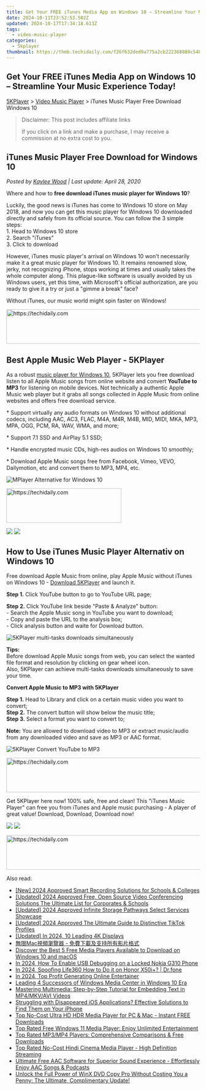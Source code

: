 ```yaml
---
title: Get Your FREE iTunes Media App on Windows 10 – Streamline Your Music Experience Today!
date: 2024-10-11T23:52:53.502Z
updated: 2024-10-17T17:34:18.613Z
tags:
  - video-music-player
categories:
  - 5kplayer
thumbnail: https://thmb.techidaily.com/f26f632ded9a775a2cb222368880c548c2427581f0543a3b769a816063d44ec2.jpg
---
```


## Get Your FREE iTunes Media App on Windows 10 – Streamline Your Music Experience Today!

[5KPlayer](https://tools.techidaily.com/5kplayer/products/) \> [Video Music Player](https://tools.techidaily.com/5kplayer/video-music-player/) \> iTunes Music Player Free Download Windows 10

>  Disclaimer: This post includes affiliate links
>
>  If you click on a link and make a purchase, I may receive a commission at no extra cost to you.
>

## iTunes Music Player Free Download for Windows 10

 _Posted by [Kaylee Wood](https://www.quora.com/profile/Amanda-Hu-21) | Last update: April 28, 2020_

Where and how to **free download iTunes music player for Windows 10**? 

Luckily, the good news is iTunes has come to Windows 10 store on May 2018, and now you can get this music player for Windows 10 downloaded directly and safely from its official source. You can follow the 3 simple steps:  
1\. Head to Windows 10 store  
2\. Search "iTunes"  
3\. Click to download 

However, iTunes music player's arrival on Windows 10 won't necessarily make it a great music player for Windows 10\. It remains renowned slow, jerky, not recognizing iPhone, stops working at times and usually takes the whole computer along. This plague-like software is usually avoided by us Windows users, yet this time, with Microsoft's official authorization, are you ready to give it a try or just a "gimme a break" face?

Without iTunes, our music world might spin faster on Windows!

<!-- affiliate ads begin -->
<a href="https://appsumo.8odi.net/c/5597632/2052059/7443" target="_top" id="2052059">
  <img src="//a.impactradius-go.com/display-ad/7443-2052059" border="0" alt="https://techidaily.com" width="728" height="90"/>
</a>
<img height="0" width="0" src="https://appsumo.8odi.net/i/5597632/2052059/7443" style="position:absolute;visibility:hidden;" border="0" />
<!-- affiliate ads end -->

## Best Apple Music Web Player - 5KPlayer

As a robust [music player for Windows 10](https://tools.techidaily.com/5kplayer/video-music-player/), 5KPlayer lets you free download listen to all Apple Music songs from online website and convert **YouTube to MP3** for listening on mobile devices. Not technically a authentic Apple Music web player but it grabs all songs collected in Apple Music from online websites and offers free download service. 

\* Support virtually any audio formats on Windows 10 without additional codecs, including AAC, AC3, FLAC, M4A, M4R, M4B, MID, MIDI, MKA, MP3, MPA, OGG, PCM, RA, WAV, WMA, and more;

 \* Support 7.1 SSD and AirPlay 5.1 SSD;

 \* Handle encrypted music CDs, high-res audios on Windows 10 smoothly; 

 \* Download Apple Music songs free from Facebook, Vimeo, VEVO, Dailymotion, etc and convert them to MP3, MP4, etc. 

![MPlayer Alternative for Windows 10](https://www.5kplayer.com/video-music-player/img/itunes-music-player-2.jpg) 

<!-- affiliate ads begin -->
<a href="https://aligracehair.sjv.io/c/5597632/1975816/19272" target="_top" id="1975816">
  <img src="//a.impactradius-go.com/display-ad/19272-1975816" border="0" alt="https://techidaily.com" width="300" height="90"/>
</a>
<img height="0" width="0" src="https://aligracehair.sjv.io/i/5597632/1975816/19272" style="position:absolute;visibility:hidden;" border="0" />
<!-- affiliate ads end -->

[![](https://www.5kplayer.com/video-music-player/../button/freedownwhitewin.png)](https://tools.techidaily.com/5kplayer/products/) [![](https://www.5kplayer.com/video-music-player/../button/freedownbackmac.png)](https://tools.techidaily.com/5kplayer/products/) 

## How to Use iTunes Music Player Alternativ on Windows 10

 Free download Apple Music from online, play Apple Music without iTunes on Windows 10 - [Download 5KPlayer](https://tools.techidaily.com/5kplayer/video-music-player/) and launch it.

**Step 1\.** Click YouTube button to go to YouTube URL page; 

**Step 2.** Click YouTube link beside "Paste & Analyze" button:  
 \- Search the Apple Music song in YouTube you want to download;  
 \- Copy and paste the URL to the analysis box;  
 \- Click analysis button and waite for Download button.

![5KPlayer multi-tasks downloads simultaneously](https://www.5kplayer.com/video-music-player/img/itunes-music-player.jpg) 

**Tips:**   
Before download Apple Music songs from web, you can select the wanted file format and resolution by clicking on gear wheel icon.  
 Also, 5KPlayer can achieve multi-tasks downloads simultaneously to save your time. 

**Convert Apple Music to MP3 with 5KPlayer**

**Step 1.** Head to Library and click on a certain music video you want to convert;  
**Step 2.** The convert button will show below the music title;  
**Step 3.** Select a format you want to convert to;

**Note:** You are allowed to download video to MP3 or extract music/audio from any downloaded video and save as MP3 or AAC format.

![5KPlayer Convert YouTube to MP3](https://www.5kplayer.com/video-music-player/img/itunes-music-player-3.jpg) 

<!-- affiliate ads begin -->
<a href="https://ephamedtechinc.pxf.io/c/5597632/2137229/26400" target="_top" id="2137229">
  <img src="//a.impactradius-go.com/display-ad/26400-2137229" border="0" alt="https://techidaily.com" width="728" height="90"/>
</a>
<img height="0" width="0" src="https://ephamedtechinc.pxf.io/i/5597632/2137229/26400" style="position:absolute;visibility:hidden;" border="0" />
<!-- affiliate ads end -->

Get 5KPlayer here now! 100% safe, free and clean! This "iTunes Music Player" can free you from iTunes and Apple music purchasing - A player of great value! Download, Download, Download now!

[![](https://www.5kplayer.com/video-music-player/../button/freedownwhitewin.png)](https://tools.techidaily.com/5kplayer/products/) [![](https://www.5kplayer.com/video-music-player/../button/freedownbackmac.png)](https://tools.techidaily.com/5kplayer/products/)

<!-- affiliate ads begin -->
<a href="https://appsumo.8odi.net/c/5597632/2144271/7443" target="_top" id="2144271">
  <img src="//a.impactradius-go.com/display-ad/7443-2144271" border="0" alt="https://techidaily.com" width="600" height="90"/>
</a>
<img height="0" width="0" src="https://appsumo.8odi.net/i/5597632/2144271/7443" style="position:absolute;visibility:hidden;" border="0" />
<!-- affiliate ads end -->

<ins class="adsbygoogle"
     style="display:block"
     data-ad-format="autorelaxed"
     data-ad-client="ca-pub-7571918770474297"
     data-ad-slot="1223367746"></ins>

<ins class="adsbygoogle"
     style="display:block"
     data-ad-client="ca-pub-7571918770474297"
     data-ad-slot="8358498916"
     data-ad-format="auto"
     data-full-width-responsive="true"></ins>

<span class="atpl-alsoreadstyle">Also read:</span>
<div><ul>
<li><a href="https://video-capture.techidaily.com/new-2024-approved-smart-recording-solutions-for-schools-and-colleges/"><u>[New] 2024 Approved Smart Recording Solutions for Schools & Colleges</u></a></li>
<li><a href="https://digital-screen-recording.techidaily.com/updated-2024-approved-free-open-source-video-conferencing-solutions-the-ultimate-list-for-corporates-and-schools/"><u>[Updated] 2024 Approved Free, Open Source Video Conferencing Solutions The Ultimate List for Corporates & Schools</u></a></li>
<li><a href="https://fox-blue.techidaily.com/updated-2024-approved-infinite-storage-pathways-select-services-showcase/"><u>[Updated] 2024 Approved Infinite Storage Pathways Select Services Showcase</u></a></li>
<li><a href="https://tiktok-clips.techidaily.com/updated-2024-approved-the-ultimate-guide-to-distinctive-tiktok-profiles/"><u>[Updated] 2024 Approved The Ultimate Guide to Distinctive TikTok Profiles</u></a></li>
<li><a href="https://fox-helps.techidaily.com/updated-in-2024-10-leading-4k-displays/"><u>[Updated] In 2024, 10 Leading 4K Displays</u></a></li>
<li><a href="https://video-ai-editor.techidaily.com/mac/"><u>無限Mac視頻瀏覽器 - 免費下載及支持所有影片格式</u></a></li>
<li><a href="https://video-ai-editor.techidaily.com/discover-the-best-5-free-media-players-available-to-download-on-windows-10-and-macos/"><u>Discover the Best 5 Free Media Players Available to Download on Windows 10 and macOS</u></a></li>
<li><a href="https://easy-unlock-android.techidaily.com/in-2024-how-to-enable-usb-debugging-on-a-locked-nokia-g310-phone-by-drfone-android/"><u>In 2024, How To Enable USB Debugging on a Locked Nokia G310 Phone</u></a></li>
<li><a href="https://phone-solutions.techidaily.com/in-2024-spoofing-life360-how-to-do-it-on-honor-x50iplus-drfone-by-drfone-virtual-android/"><u>In 2024, Spoofing Life360 How to Do it on Honor X50i+? | Dr.fone</u></a></li>
<li><a href="https://youtube-lab.techidaily.com/24-top-profit-generating-online-entertainer/"><u>In 2024, Top Profit Generating Online Entertainer</u></a></li>
<li><a href="https://video-ai-editor.techidaily.com/leading-4-successors-of-windows-media-center-in-windows-10-era/"><u>Leading 4 Successors of Windows Media Center in Windows 10 Era</u></a></li>
<li><a href="https://video-ai-editor.techidaily.com/mastering-multimedia-step-by-step-tutorial-for-embedding-text-in-mp4mkvavi-videos/"><u>Mastering Multimedia: Step-by-Step Tutorial for Embedding Text in MP4/MKV/AVI Videos</u></a></li>
<li><a href="https://fox-that.techidaily.com/struggling-with-disappeared-ios-applications-effective-solutions-to-find-them-on-your-iphone/"><u>Struggling with Disappeared iOS Applications? Effective Solutions to Find Them on Your iPhone</u></a></li>
<li><a href="https://video-ai-editor.techidaily.com/top-no-cost-ultra-hd-hdr-media-player-for-pc-and-mac-instant-free-downloads/"><u>Top No-Cost Ultra HD HDR Media Player for PC & Mac - Instant FREE Downloads</u></a></li>
<li><a href="https://video-ai-editor.techidaily.com/top-rated-free-windows-11-media-player-enjoy-unlimited-entertainment/"><u>Top Rated Free Windows 11 Media Player: Enjoy Unlimited Entertainment</u></a></li>
<li><a href="https://video-ai-editor.techidaily.com/top-rated-mp3mp4-players-comprehensive-comparisons-and-free-downloads/"><u>Top Rated MP3/MP4 Players: Comprehensive Comparisons & Free Downloads</u></a></li>
<li><a href="https://video-ai-editor.techidaily.com/top-rated-no-cost-hindi-cinema-media-player-high-definition-streaming/"><u>Top Rated No-Cost Hindi Cinema Media Player - High Definition Streaming</u></a></li>
<li><a href="https://video-ai-editor.techidaily.com/ultimate-free-aac-software-for-superior-sound-experience-effortlessly-enjoy-aac-songs-and-podcasts/"><u>Ultimate Free AAC Software for Superior Sound Experience - Effortlessly Enjoy AAC Songs & Podcasts</u></a></li>
<li><a href="https://techtrends.techidaily.com/unlock-the-full-power-of-winx-dvd-copy-pro-without-costing-you-a-penny-the-ultimate-complimentary-update/"><u>Unlock the Full Power of WinX DVD Copy Pro Without Costing You a Penny: The Ultimate, Complimentary Update!</u></a></li>
</ul></div>

